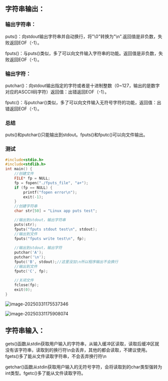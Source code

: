## 字符串输出：

### 输出字符串：

puts()：向stdout输出字符串并自动换行，将"\0"转换为"\n".返回值是非负数，失败返回EOF（-1）。

fputs()：与puts()类似，多了可以向文件输入字符串的功能。返回值是非负数，失败返回EOF（-1）。

### 输出字符：

putchar()：向stdout输出指定的字符或者是十进制整数（0~127，输出的是数字对应的ASCCII码字符）返回值：出错返回EOF（-1）。

fputc()：与putchar()类似，多了可以向文件输入无符号字符的功能，返回值：出错返回EOF（-1）。

### 总结

puts()和putchar()只能输出到stdout。fputs()和fputc()可以向文件输出。

### 测试

```c
#include<stdio.h>
#include<stdlib.h>
int main() {
	//创建文件
	FILE* fp = NULL;
	fp = fopen("./fputs_file", "a+");
	if (fp == NULL) {
		printf("fopen error\n");
		exit(-1);
	}
	//创建字符串
	char str[50] = "Linux app puts test";

	//输出到stdout，输出字符串
	puts(str);
	fputs("fputs stdout test\n", stdout);
	//输出到文件
	fputs("fputs write test\n", fp);
    
	//输出到stdout，输出字符
	putchar('A');
	putchar('\n');
	fputc('B', stdout);//这里没加\n所以程序输出不会换行
	//输出到文件
	fputc('C', fp);
    
	//关闭文件
	fclose(fp);
	exit(0);
}
```

![image-20250331175537346](C:\Users\Administrator\AppData\Roaming\Typora\typora-user-images\image-20250331175537346.png)

![image-20250331175908074](C:\Users\Administrator\AppData\Roaming\Typora\typora-user-images\image-20250331175908074.png)

## 字符串输入：

gets()函数从stdin获取用户输入的字符串，从输入缓冲区读取，读取后缓冲区就没有该字符串，读取到的换行符\n会丢弃，其他的都会读取，不建议使用。fgets()多了能从文件读取字符串，不会丢弃换行符\n

getchar()函数从stdin获取用户输入的无符号字符，会将读取到的char类型强转为int类型。fgetc()多了能从文件读取字符。



